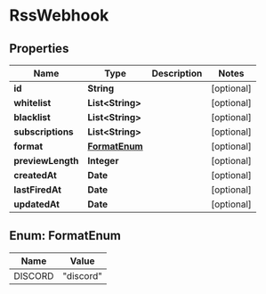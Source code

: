 

# RssWebhook


## Properties

| Name | Type | Description | Notes |
|------------ | ------------- | ------------- | -------------|
|**id** | **String** |  |  [optional] |
|**whitelist** | **List&lt;String&gt;** |  |  [optional] |
|**blacklist** | **List&lt;String&gt;** |  |  [optional] |
|**subscriptions** | **List&lt;String&gt;** |  |  [optional] |
|**format** | [**FormatEnum**](#FormatEnum) |  |  [optional] |
|**previewLength** | **Integer** |  |  [optional] |
|**createdAt** | **Date** |  |  [optional] |
|**lastFiredAt** | **Date** |  |  [optional] |
|**updatedAt** | **Date** |  |  [optional] |



## Enum: FormatEnum

| Name | Value |
|---- | -----|
| DISCORD | &quot;discord&quot; |



